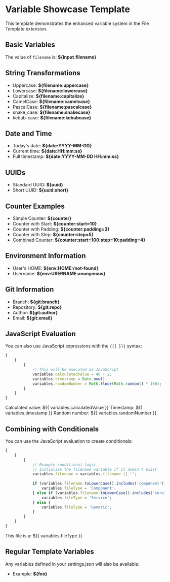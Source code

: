 # Variable Showcase Template

This template demonstrates the enhanced variable system in the File Template extension.

## Basic Variables

The value of `filename` is: **${input.filename}**

## String Transformations

-   Uppercase: **${filename:uppercase}**
-   Lowercase: **${filename:lowercase}**
-   Capitalize: **${filename:capitalize}**
-   CamelCase: **${filename:camelcase}**
-   PascalCase: **${filename:pascalcase}**
-   snake_case: **${filename:snakecase}**
-   kebab-case: **${filename:kebabcase}**

## Date and Time

-   Today's date: **${date:YYYY-MM-DD}**
-   Current time: **${date:HH:mm:ss}**
-   Full timestamp: **${date:YYYY-MM-DD HH:mm:ss}**

## UUIDs

-   Standard UUID: **${uuid}**
-   Short UUID: **${uuid:short}**

## Counter Examples

-   Simple Counter: **${counter}**
-   Counter with Start: **${counter:start=10}**
-   Counter with Padding: **${counter:padding=3}**
-   Counter with Step: **${counter:step=5}**
-   Combined Counter: **${counter:start=100:step=10:padding=4}**

## Environment Information

-   User's HOME: **${env:HOME:/not-found}**
-   Username: **${env:USERNAME:anonymous}**

## Git Information

-   Branch: **${git:branch}**
-   Repository: **${git:repo}**
-   Author: **${git:author}**
-   Email: **${git:email}**

## JavaScript Evaluation

You can also use JavaScript expressions with the `{{{ }}}` syntax:

```javascript
{
	{
		{
			// This will be executed as JavaScript
			variables.calculatedValue = 40 + 2;
			variables.timestamp = Date.now();
			variables.randomNumber = Math.floor(Math.random() * 100);
		}
	}
}
```

Calculated value: ${{ variables.calculatedValue }}
Timestamp: ${{ variables.timestamp }}
Random number: ${{ variables.randomNumber }}

## Combining with Conditionals

You can use the JavaScript evaluation to create conditionals:

```javascript
{
	{
		{
			// Example conditional logic
			// Initialize the filename variable if it doesn't exist
			variables.filename = variables.filename || '';
			
			if (variables.filename.toLowerCase().includes('component')) {
				variables.fileType = 'Component';
			} else if (variables.filename.toLowerCase().includes('service')) {
				variables.fileType = 'Service';
			} else {
				variables.fileType = 'Generic';
			}
		}
	}
}
```

This file is a: ${{ variables.fileType }}

## Regular Template Variables

Any variables defined in your settings.json will also be available:

-   Example: **${foo}**
